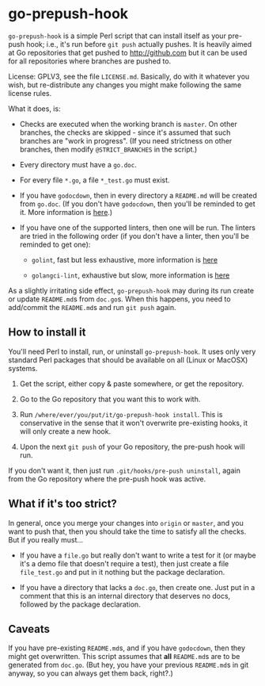 # go-prepush-hook

`go-prepush-hook` is a simple Perl script that can install itself as your
pre-push hook; i.e., it's run before `git push` actually pushes. It is heavily
aimed at Go repositories that get pushed to http://github.com but it can be used
for all repositories where branches are pushed to.

License: GPLV3, see the file `LICENSE.md`. Basically, do with it
whatever you wish, but re-distribute any changes you might make
following the same license rules.

What it does, is:

* Checks are executed when the working branch is `master`. On other branches,
  the checks are skipped - since it's assumed that such branches are "work in
  progress". (If you need strictness on other branches, then modify
  `@STRICT_BRANCHES` in the script.)

* Every directory must have a `go.doc`.

* For every file `*.go`, a file `*_test.go` must exist.

* If you have `godocdown`, then in every directory a `README.md` will be
  created from `go.doc`. (If you don't have `godocdown`, then you'll be
  reminded to get it. More information is
  [here](https://github.com/robertkrimen/godocdown).)

* If you have one of the supported linters, then one will be run. The
  linters are tried in the following order (if you don't have a
  linter, then you'll be reminded to get one):

  * `golint`, fast but less exhaustive, more
    information is [here](https://github.com/golang/lint)

  * `golangci-lint`, exhaustive but slow, more information is
    [here](https://github.com/golangci/golangci-lint)

As a slightly irritating side effect, `go-prepush-hook` may during its
run create or update `README.md`s from `doc.go`s. When this happens,
you need to add/commit the `README.md`s and run `git push` again.

## How to install it

You'll need Perl to install, run, or uninstall `go-prepush-hook`. It
uses only very standard Perl packages that should be available on all
(Linux or MacOSX) systems.

1. Get the script, either copy & paste somewhere, or get the
   repository.

1. Go to the Go repository that you want this to work with.

1. Run `/where/ever/you/put/it/go-prepush-hook install`. This is conservative
   in the sense that it won't overwrite pre-existing hooks, it will only
   create a new hook.

1. Upon the next `git push` of your Go repository, the pre-push hook
   will run.

If you don't want it, then just run
`.git/hooks/pre-push uninstall`, again from the Go
repository where the pre-push hook was active.

## What if it's too strict?

In general, once you merge your changes into `origin` or `master`, and you want
to push that, then you should take the time to satisfy all the checks. But if
you really must...

*  If you have a `file.go` but really don't want to write a test for it (or
   maybe it's a demo file that doesn't require a test), then just create a file
   `file_test.go` and put in it nothing but the package declaration.

*  If you have a directory that lacks a `doc.go`, then create one. Just put in a
   comment that this is an internal directory that deserves no docs, followed by
   the package declaration.

## Caveats

If you have pre-existing `README.md`s, and if you have `godocdown`, then they
might get overwritten. This script assumes that **all** `README.md`s are to be
generated from `doc.go`. (But hey, you have your previous `README.md`s in git
anyway, so you can always get them back, right?.)
